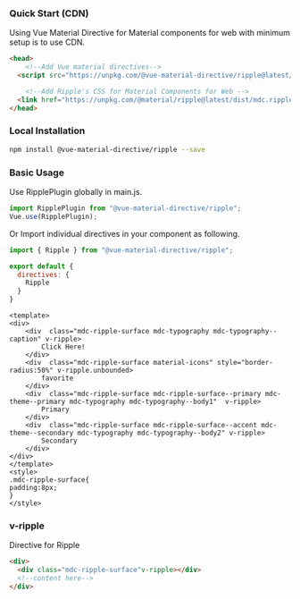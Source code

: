 ### Quick Start (CDN) 
Using Vue Material Directive for Material components for web with minimum setup is to use CDN.

```html static
<head>
    <!--Add Vue material directives-->
  <script src="https://unpkg.com/@vue-material-directive/ripple@latest/dist/index.umd.min.js"></script>

    <!--Add Ripple's CSS for Material Components for Web -->
  <link href="https://unpkg.com/@material/ripple@latest/dist/mdc.ripple.min.css" rel="stylesheet">
</head>
```


### Local Installation
```bash
npm install @vue-material-directive/ripple --save
```

### Basic Usage

Use RipplePlugin globally in main.js. 

```javascript
import RipplePlugin from "@vue-material-directive/ripple";
Vue.use(RipplePlugin);
```

Or Import individual directives in your component as following.

```javascript
import { Ripple } from "@vue-material-directive/ripple";

export default {
  directives: {
    Ripple
  }
}
```

```vue
<template>
<div>
    <div  class="mdc-ripple-surface mdc-typography mdc-typography--caption" v-ripple>
        Click Here!
    </div>
    <div  class="mdc-ripple-surface material-icons" style="border-radius:50%" v-ripple.unbounded>
        favorite
    </div>
    <div  class="mdc-ripple-surface mdc-ripple-surface--primary mdc-theme--primary mdc-typography mdc-typography--body1"  v-ripple>
        Primary
    </div>
    <div  class="mdc-ripple-surface mdc-ripple-surface--accent mdc-theme--secondary mdc-typography mdc-typography--body2" v-ripple>
        Secondary
    </div>
</div>
</template>
<style>
.mdc-ripple-surface{
padding:8px;
}
</style>
```



### v-ripple
Directive for Ripple

```html static
<div>
  <div class="mdc-ripple-surface"v-ripple></div>
  <!--content here-->
</div>
```
